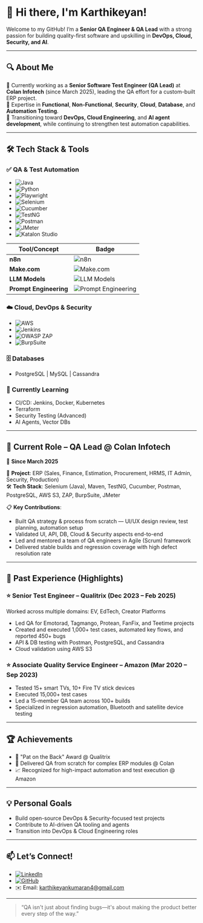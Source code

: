 # 👋 Hi there, I'm Karthikeyan!  

Welcome to my GitHub! I’m a **Senior QA Engineer & QA Lead** with a strong passion for building quality-first software and upskilling in **DevOps, Cloud, Security, and AI**.

---

## 🔍 About Me

💼 Currently working as a **Senior Software Test Engineer (QA Lead)** at **Colan Infotech** (since March 2025), leading the QA effort for a custom-built ERP project.  
🧪 Expertise in **Functional**, **Non-Functional**, **Security**, **Cloud**, **Database**, and **Automation Testing**.  
🚀 Transitioning toward **DevOps, Cloud Engineering**, and **AI agent development**, while continuing to strengthen test automation capabilities.

---

## 🛠️ Tech Stack & Tools

### ✅ QA & Test Automation
- ![Java](https://img.shields.io/badge/Java-ED8B00?style=flat&logo=java&logoColor=white)
- ![Python](https://img.shields.io/badge/Python-3776AB?style=flat&logo=python&logoColor=white)
- ![Playwright](https://img.shields.io/badge/Playwright-2EAD33?style=flat&logo=playwright&logoColor=white)
- ![Selenium](https://img.shields.io/badge/Selenium-43B02A?style=flat&logo=selenium&logoColor=white)
- ![Cucumber](https://img.shields.io/badge/Cucumber-23D96C?style=flat&logo=cucumber&logoColor=white)
- ![TestNG](https://img.shields.io/badge/TestNG-FF6F00?style=flat&logo=testng&logoColor=white)
- ![Postman](https://img.shields.io/badge/Postman-FF6C37?style=flat&logo=postman&logoColor=white)
- ![JMeter](https://img.shields.io/badge/JMeter-D22128?style=flat&logo=apachejmeter&logoColor=white)
- ![Katalon Studio](https://img.shields.io/badge/Katalon%20Studio-1BA3E2?style=flat&logo=katalon&logoColor=white)

| Tool/Concept           | Badge                                                                                                                    |
| ---------------------- | ------------------------------------------------------------------------------------------------------------------------ |
| **n8n**                | ![n8n](https://img.shields.io/badge/n8n-EA4C89?style=flat\&logo=n8n\&logoColor=white)                                    |
| **Make.com**           | ![Make.com](https://img.shields.io/badge/Make.com-2C2D72?style=flat\&logo=make\&logoColor=white)                         |
| **LLM Models**         | ![LLM Models](https://img.shields.io/badge/LLM%20Models-000000?style=flat\&logo=ai\&logoColor=white)                     |
| **Prompt Engineering** | ![Prompt Engineering](https://img.shields.io/badge/Prompt%20Engineering-FF6F00?style=flat\&logo=openai\&logoColor=white) |




### ☁️ Cloud, DevOps & Security
- ![AWS](https://img.shields.io/badge/AWS-232F3E?style=flat&logo=amazonaws&logoColor=white)
- ![Jenkins](https://img.shields.io/badge/Jenkins-D24939?style=flat&logo=jenkins&logoColor=white)
- ![OWASP ZAP](https://img.shields.io/badge/OWASP%20ZAP-0047AB?style=flat&logo=owasp&logoColor=white)
- ![BurpSuite](https://img.shields.io/badge/BurpSuite-ff6600?style=flat&logo=burpsuite&logoColor=white)
  

### 🗄️ Databases
- PostgreSQL | MySQL | Cassandra

### 🧠 Currently Learning
- CI/CD: Jenkins, Docker, Kubernetes
- Terraform
- Security Testing (Advanced)
- AI Agents, Vector DBs

---

## 💼 Current Role – QA Lead @ Colan Infotech  
📍 **Since March 2025**

🎯 **Project**: ERP (Sales, Finance, Estimation, Procurement, HRMS, IT Admin, Security, Production)  
🛠️ **Tech Stack**: Selenium (Java), Maven, TestNG, Cucumber, Postman, PostgreSQL, AWS S3, ZAP, BurpSuite, JMeter  

📋 **Key Contributions**:
- Built QA strategy & process from scratch — UI/UX design review, test planning, automation setup  
- Validated UI, API, DB, Cloud & Security aspects end-to-end  
- Led and mentored a team of QA engineers in Agile (Scrum) framework  
- Delivered stable builds and regression coverage with high defect resolution rate

---

## 🧾 Past Experience (Highlights)

### ⭐ Senior Test Engineer – Qualitrix (Dec 2023 – Feb 2025)  
Worked across multiple domains: EV, EdTech, Creator Platforms  
- Led QA for Emotorad, Tagmango, Protean, FanFix, and Teetime projects  
- Created and executed 1,000+ test cases, automated key flows, and reported 450+ bugs  
- API & DB testing with Postman, PostgreSQL, and Cassandra  
- Cloud validation using AWS S3

### ⭐ Associate Quality Service Engineer – Amazon (Mar 2020 – Sep 2023)  
- Tested 15+ smart TVs, 10+ Fire TV stick devices  
- Executed 15,000+ test cases  
- Led a 15-member QA team across 100+ builds  
- Specialized in regression automation, Bluetooth and satellite device testing

---

## 🏆 Achievements

- 🏅 "Pat on the Back" Award @ Qualitrix  
- 🚀 Delivered QA from scratch for complex ERP modules @ Colan  
- 📈 Recognized for high-impact automation and test execution @ Amazon

---

## 💡 Personal Goals
- Build open-source DevOps & Security-focused test projects  
- Contribute to AI-driven QA tooling and agents  
- Transition into DevOps & Cloud Engineering roles

---

## 📫 Let’s Connect!

- [![LinkedIn](https://img.shields.io/badge/LinkedIn-blue?logo=linkedin&logoColor=white)](https://www.linkedin.com/in/karthikeyankofficial)  
- [![GitHub](https://img.shields.io/badge/GitHub-000?logo=github&logoColor=white)](https://www.github.com/karthikeyank4)  
- ✉️ Email: [karthikeyankumaran4@gmail.com](mailto:karthikeyankumaran4@gmail.com)  

---

> “QA isn't just about finding bugs—it's about making the product better every step of the way.”
